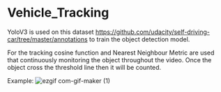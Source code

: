 # Vehicle_Tracking

YoloV3 is used on this dataset https://github.com/udacity/self-driving-car/tree/master/annotations to train the object detection model.

For the tracking cosine function and Nearest Neighbour Metric are used that continuously monitoring the object throughout the video. Once the object cross the threshold line then it will be counted.

Example:
![ezgif com-gif-maker (1)](https://user-images.githubusercontent.com/68200424/113497983-5c041780-9526-11eb-9f8f-b438d3dc87a7.gif)

